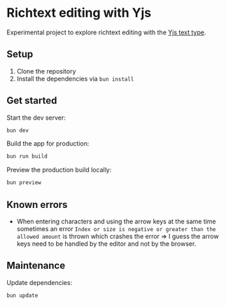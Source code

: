# Richtext editing with Yjs

Experimental project to explore richtext editing with the [Yjs text type](https://docs.yjs.dev/api/shared-types/y.text).

## Setup

1. Clone the repository
2. Install the dependencies via `bun install`

## Get started

Start the dev server:

```bash
bun dev
```

Build the app for production:

```bash
bun run build
```

Preview the production build locally:

```bash
bun preview
```

## Known errors

* When entering characters and using the arrow keys at the same time sometimes an error `Index or size is negative or greater than the allowed amount` is thrown which crashes the error => I guess the arrow keys need to be handled by the editor and not by the browser.

## Maintenance

Update dependencies:

```bash
bun update
```
